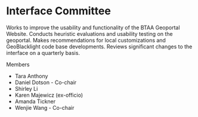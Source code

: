 # Interface Committee

Works to improve the usability and functionality of the BTAA Geoportal Website. Conducts heuristic evaluations and usability testing on the geoportal. Makes recommendations for local customizations and GeoBlacklight code base developments. Reviews significant changes to the interface on a quarterly basis.

Members

* Tara Anthony
* Daniel Dotson - Co-chair
* Shirley Li
* Karen Majewicz (ex-officio)
* Amanda Tickner
* Wenjie Wang - Co-chair